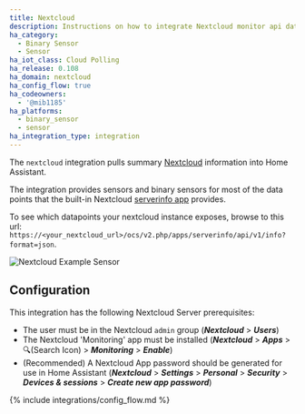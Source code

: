 ```yaml
---
title: Nextcloud
description: Instructions on how to integrate Nextcloud monitor api data into Home Assistant.
ha_category:
  - Binary Sensor
  - Sensor
ha_iot_class: Cloud Polling
ha_release: 0.108
ha_domain: nextcloud
ha_config_flow: true
ha_codeowners:
  - '@mib1185'
ha_platforms:
  - binary_sensor
  - sensor
ha_integration_type: integration
---
```


The `nextcloud` integration pulls summary [Nextcloud](https://nextcloud.com/) information into Home Assistant.

The integration provides sensors and binary sensors for most of the data points that the built-in Nextcloud [serverinfo app](https://github.com/nextcloud/serverinfo) provides.

To see which datapoints your nextcloud instance exposes, browse to this url: `https://<your_nextcloud_url>/ocs/v2.php/apps/serverinfo/api/v1/info?format=json`.

![Nextcloud Example Sensor](/images/screenshots/nextcloud-sample-sensor.png)

## Configuration

This integration has the following Nextcloud Server prerequisites:

- The user must be in the Nextcloud `admin` group (__*Nextcloud*__ > __*Users*__)
- The Nextcloud 'Monitoring' app must be installed (__*Nextcloud*__ > __*Apps*__ > 🔍(Search Icon) > __*Monitoring*__ > __*Enable*__)
- (Recommended) A Nextcloud App password should be generated for use in Home Assistant (__*Nextcloud*__ > __*Settings*__ > __*Personal*__ > __*Security*__ > __*Devices & sessions*__ > __*Create new app password*__)

{% include integrations/config_flow.md %}
